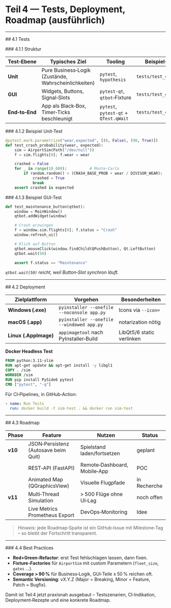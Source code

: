 # Teil 4 — Tests, Deployment, Roadmap (ausführlich)

---

## 4.1 Tests

### 4.1.1 Struktur

| Test‑Ebene     | Typisches Ziel                                       | Tooling                               | Beispiel‑Datei         |
| -------------- | ---------------------------------------------------- | ------------------------------------- | ---------------------- |
| **Unit**       | Pure Business‑Logik (Zustände, Wahrscheinlichkeiten) | `pytest`, `hypothesis`                | `tests/test_engine.py` |
| **GUI**        | Widgets, Buttons, Signal‑Slots                       | `pytest‑qt`, `qtbot`‑Fixture          | `tests/test_gui.py`    |
| **End‑to‑End** | App als Black‑Box, Timer‑Ticks beschleunigt          | `pytest`, `pytest‑qt` + `QTest.qWait` | `tests/test_e2e.py`    |

### 4.1.2 Beispiel Unit‑Test

```python
@pytest.mark.parametrize("wear,expected", [(0, False), (90, True)])
def test_crash_probability(wear, expected):
    sim = AirportSim(Path("/dev/null"))
    f = sim.flights[0]; f.wear = wear

    crashed = False
    for _ in range(10_000):          # Monte‑Carlo
        if random.random() < (CRASH_BASE_PROB + wear / DIVISOR_WEAR):
            crashed = True
            break
    assert crashed is expected
```

### 4.1.3 Beispiel GUI‑Test

```python
def test_maintenance_button(qtbot):
    window = MainWindow()
    qtbot.addWidget(window)

    # Crash erzwingen
    f = window.sim.flights[0]; f.status = "Crash"
    window.refresh_ui()

    # Klick auf Button
    qtbot.mouseClick(window.findChild(QPushButton), Qt.LeftButton)
    qtbot.wait(50)

    assert f.status == "Maintenance"
```

*`qtbot.wait(50)` reicht, weil Button‑Slot synchron läuft.*

---

## 4.2 Deployment

| Zielplattform         | Vorgehen                                   | Besonderheiten            |
| --------------------- | ------------------------------------------ | ------------------------- |
| **Windows (.exe)**    | `pyinstaller --onefile --noconsole app.py` | Icons via `--icon=`       |
| **macOS (.app)**      | `pyinstaller --onefile --windowed app.py`  | notarization nötig        |
| **Linux (.AppImage)** | `appimagetool` nach PyInstaller‑Build      | LibQt5/6 static verlinken |

**Docker Headless Test**

```dockerfile
FROM python:3.11-slim
RUN apt-get update && apt-get install -y libgl1
COPY . /sim
WORKDIR /sim
RUN pip install PySide6 pytest
CMD ["pytest", "-q"]
```

Für CI‑Pipelines, in GitHub‑Action:

```yaml
- name: Run Tests
  run: docker build -t sim-test . && docker run sim-test
```

---

## 4.3 Roadmap

| Phase   | Feature                              | Nutzen                       | Status       |
| ------- | ------------------------------------ | ---------------------------- | ------------ |
| **v10** | JSON‑Persistenz (Autosave beim Quit) | Spielstand laden/fortsetzen  | geplant      |
|         | REST‑API (FastAPI)                   | Remote‑Dashboard, Mobile‑App | POC          |
|         | Animated Map (QGraphicsView)         | Visuelle Flugpfade           | in Recherche |
| **v11** | Multi‑Thread Simulation              | > 500 Flüge ohne UI‑Lag      | noch offen   |
|         | Live Metrics Prometheus Export       | DevOps‑Monitoring            | Idee         |

> *Hinweis*: jede Roadmap‑Spalte ist ein GitHub‑Issue mit Milestone‑Tag – so bleibt der Fortschritt transparent.

---

### 4.4 Best Practices

* **Red+Green‑Refactor**: erst Test fehlschlagen lassen, dann fixen.
* **Fixture‑Factories** für `AirportSim` mit custom Parametern (`fleet_size`, `gates` …).
* **Coverage > 90 %** für Business‑Logik, GUI‑Teile ≥ 50 % reichen oft.
* **Semantic Versioning**: vX.Y.Z (Major = Breaking, Minor = Feature, Patch = Bugfix).

Damit ist Teil 4 jetzt praxisnah ausgebaut – Testszenarien, CI‑Indikation, Deployment‑Rezepte und eine konkrete Roadmap.
